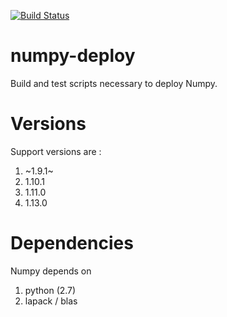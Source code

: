 [![Build Status](https://ci.sagrid.ac.za/buildStatus/icon?job=numpy-deploy)](https://ci.sagrid.ac.za/job/numpy-deploy)

# numpy-deploy

Build and test scripts necessary to deploy Numpy.

# Versions

Support versions are :

  1. ~1.9.1~
  1. 1.10.1
  1. 1.11.0
  1. 1.13.0

# Dependencies

Numpy depends on

  1. python (2.7)
  2. lapack / blas
